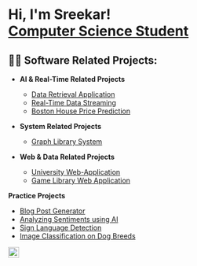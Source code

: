 <h1>Hi, I'm Sreekar! <br/><a href="https://github.com/joshmadakor1"><a href="https://www.linkedin.com/in/joshmadakor/">Computer Science Student</a></h1>

<h2>👨‍💻 Software Related Projects:</h2>

- <b> AI & Real-Time Related Projects </b>
  - [Data Retrieval Application](https://github.com/sreekarcode/Data-retrieval-Application)
  - [Real-Time Data Streaming](https://github.com/sreekarcode/Real-Time-Data-Streaming)
  - [Boston House Price Prediction](https://github.com/sreekarcode/Boston-House-Price-Prediction)
    
- <b>System Related Projects</b>
  - [Graph Library System](https://github.com/sreekarcode/Graph-Library-System.git)
 
- <b>Web & Data Related Projects</b>
  - [University Web-Application](https://github.com/sreekarcode/University-Web-Application)
  - [Game Library Web Application](https://github.com/sreekarcode/Game-Library-Application)

<b>Practice Projects</b>
  - [Blog Post Generator](https://github.com/sreekarcode/Generating-Blog-Posts-with-using-AI-Text-Generation-Models.git)
  - [Analyzing Sentiments using AI](https://github.com/sreekarcode/Sentiment-Analysis-with-BERT.git)
  - [Sign Language Detection](https://github.com/sreekarcode/Sign-Language-Detection-using-Action-Recognition.git)
  - [Image Classification on Dog Breeds](https://github.com/sreekarcode/Image-Classifier-using-CNN)

[<img align="left" alt="SreekarGarimella | LinkedIn" width="22px" src="https://cdn.jsdelivr.net/npm/simple-icons@v3/icons/linkedin.svg" />][linkedin]

[linkedin]: https://www.linkedin.com/in/sreekar-garimella-3526a6234/

<!--
**joshmadakor1/joshmadakor1** is a ✨ _special_ ✨ repository because its `README.md` (this file) appears on your GitHub profile.

Here are some ideas to get you started:

- 🔭 I’m currently working on ...
- 🌱 I’m currently learning ...
- 👯 I’m looking to collaborate on ...
- 🤔 I’m looking for help with ...
- 💬 Ask me about ...
- 📫 How to reach me: ...
- 😄 Pronouns: ...
- ⚡ Fun fact: ...
-->
